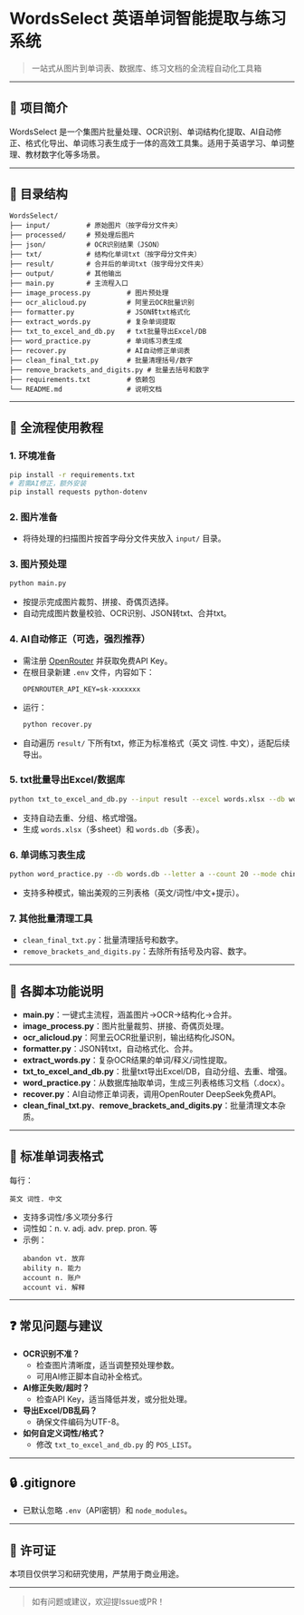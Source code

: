 # WordsSelect 英语单词智能提取与练习系统

> 一站式从图片到单词表、数据库、练习文档的全流程自动化工具箱

---

## 🌟 项目简介

WordsSelect 是一个集图片批量处理、OCR识别、单词结构化提取、AI自动修正、格式化导出、单词练习表生成于一体的高效工具集。适用于英语学习、单词整理、教材数字化等多场景。

---

## 📂 目录结构

```
WordsSelect/
├── input/         # 原始图片（按字母分文件夹）
├── processed/     # 预处理后图片
├── json/          # OCR识别结果（JSON）
├── txt/           # 结构化单词txt（按字母分文件夹）
├── result/        # 合并后的单词txt（按字母分文件夹）
├── output/        # 其他输出
├── main.py        # 主流程入口
├── image_process.py         # 图片预处理
├── ocr_alicloud.py          # 阿里云OCR批量识别
├── formatter.py             # JSON转txt格式化
├── extract_words.py         # 复杂单词提取
├── txt_to_excel_and_db.py   # txt批量导出Excel/DB
├── word_practice.py         # 单词练习表生成
├── recover.py               # AI自动修正单词表
├── clean_final_txt.py       # 批量清理括号/数字
├── remove_brackets_and_digits.py # 批量去括号和数字
├── requirements.txt         # 依赖包
└── README.md                # 说明文档
```

---

## 🚀 全流程使用教程

### 1. 环境准备

```bash
pip install -r requirements.txt
# 若需AI修正，额外安装
pip install requests python-dotenv
```

### 2. 图片准备
- 将待处理的扫描图片按首字母分文件夹放入 `input/` 目录。

### 3. 图片预处理
```bash
python main.py
```
- 按提示完成图片裁剪、拼接、奇偶页选择。
- 自动完成图片数量校验、OCR识别、JSON转txt、合并txt。

### 4. AI自动修正（可选，强烈推荐）
- 需注册 [OpenRouter](https://openrouter.ai/) 并获取免费API Key。
- 在根目录新建 `.env` 文件，内容如下：
  ```
  OPENROUTER_API_KEY=sk-xxxxxxx
  ```
- 运行：
  ```bash
  python recover.py
  ```
- 自动遍历 `result/` 下所有txt，修正为标准格式（英文 词性. 中文），适配后续导出。

### 5. txt批量导出Excel/数据库
```bash
python txt_to_excel_and_db.py --input result --excel words.xlsx --db words.db
```
- 支持自动去重、分组、格式增强。
- 生成 `words.xlsx`（多sheet）和 `words.db`（多表）。

### 6. 单词练习表生成
```bash
python word_practice.py --db words.db --letter a --count 20 --mode chinese --output a练习.docx
```
- 支持多种模式，输出美观的三列表格（英文/词性/中文+提示）。

### 7. 其他批量清理工具
- `clean_final_txt.py`：批量清理括号和数字。
- `remove_brackets_and_digits.py`：去除所有括号及内容、数字。

---

## 🧩 各脚本功能说明

- **main.py**：一键式主流程，涵盖图片→OCR→结构化→合并。
- **image_process.py**：图片批量裁剪、拼接、奇偶页处理。
- **ocr_alicloud.py**：阿里云OCR批量识别，输出结构化JSON。
- **formatter.py**：JSON转txt，自动格式化、合并。
- **extract_words.py**：复杂OCR结果的单词/释义/词性提取。
- **txt_to_excel_and_db.py**：批量txt导出Excel/DB，自动分组、去重、增强。
- **word_practice.py**：从数据库抽取单词，生成三列表格练习文档（.docx）。
- **recover.py**：AI自动修正单词表，调用OpenRouter DeepSeek免费API。
- **clean_final_txt.py**、**remove_brackets_and_digits.py**：批量清理文本杂质。

---

## 📝 标准单词表格式

每行：
```
英文 词性. 中文
```
- 支持多词性/多义项分多行
- 词性如：n. v. adj. adv. prep. pron. 等
- 示例：
  ```
  abandon vt. 放弃
  ability n. 能力
  account n. 账户
  account vi. 解释
  ```

---

## ❓ 常见问题与建议

- **OCR识别不准？**
  - 检查图片清晰度，适当调整预处理参数。
  - 可用AI修正脚本自动补全格式。
- **AI修正失败/超时？**
  - 检查API Key，适当降低并发，或分批处理。
- **导出Excel/DB乱码？**
  - 确保文件编码为UTF-8。
- **如何自定义词性/格式？**
  - 修改 `txt_to_excel_and_db.py` 的 `POS_LIST`。

---

## 🔒 .gitignore

- 已默认忽略 `.env`（API密钥）和 `node_modules`。

---

## 📑 许可证

本项目仅供学习和研究使用，严禁用于商业用途。

---

> 如有问题或建议，欢迎提Issue或PR！ 